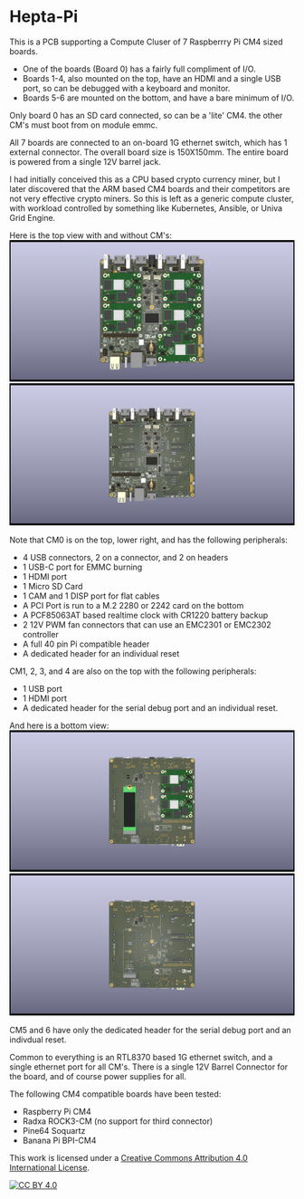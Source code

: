 # Hepta-Pi
This is a PCB supporting a Compute Cluser of 7 Raspberrry Pi CM4 sized boards. 

- One of the boards (Board 0) has a
fairly full compliment of I/O.
- Boards 1-4, also mounted on the top, have an HDMI and a single USB
port, so can be debugged with a keyboard and monitor.
- Boards 5-6 are mounted on the bottom,
and have a bare minimum of I/O.

Only board 0 has an SD card connected, so can be a 'lite' CM4.
the other CM's must boot from on module emmc.

All 7 boards are connected to an on-board 1G ethernet switch,
which has 1 external connector.  The overall board size is 150X150mm.   The entire board is powered from a single 12V barrel jack.

I had initially conceived this as a CPU based crypto currency miner, but I later discovered that the ARM 
based CM4 boards and their competitors are not very effective crypto miners. 
So this is left as a generic compute cluster, with workload controlled by something like Kubernetes, Ansible, or Univa Grid Engine.

Here is the top view with and without CM's:
![Top View with CMs](doc/Hepta-Pi_1.1_TOP.png)
![Top View no CMs](doc/Hepta-Pi_1.1_TOP-noCM.png)

Note that CM0 is on the top, lower right, and has the following peripherals:

- 4 USB connectors, 2 on a connector, and 2 on headers
- 1 USB-C port for EMMC burning
- 1 HDMI port
- 1 Micro SD Card
- 1 CAM and 1 DISP port for flat cables
- A PCI Port is run to a M.2 2280 or 2242 card on the bottom
- A PCF85063AT based realtime clock with CR1220 battery backup
- 2 12V PWM fan connectors that can use an EMC2301 or EMC2302 controller
- A full 40 pin Pi compatible header
- A dedicated header for an individual reset
 
CM1, 2, 3, and 4 are also on the top with the following peripherals:

- 1 USB port
- 1 HDMI port
- A dedicated header for the serial debug port and an individual reset.
  
And here is a bottom view:
![Bottom View with CMs](doc/Hepta-Pi_1.1-BOT2.png)
![Bottom View no CMs](doc/Hepta-Pi_1.1_BOT-noCM.png)

CM5 and 6 have only the dedicated header for the serial debug port and an indivdual reset.



Common to everything is an RTL8370 based 1G ethernet switch, and a single ethernet port for all CM's.
There is a single 12V Barrel Connector for the board, and of course power supplies for all.

The following CM4 compatible boards have been tested:

- Raspberry Pi CM4
- Radxa ROCK3-CM
(no support for third connector)
- Pine64 Soquartz
- Banana Pi BPI-CM4


This work is licensed under a
[Creative Commons Attribution 4.0 International License][cc-by].

[![CC BY 4.0][cc-by-image]][cc-by]

[cc-by]: http://creativecommons.org/licenses/by/4.0/
[cc-by-image]: https://i.creativecommons.org/l/by/4.0/88x31.png
[cc-by-shield]: https://img.shields.io/badge/License-CC%20BY%204.0-lightgrey.svg
